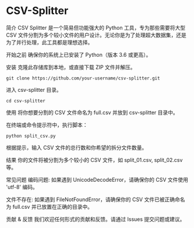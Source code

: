 # CSV-Splitter
简介
CSV Splitter 是一个简易但功能强大的 Python 工具，专为那些需要将大型 CSV 文件分割为多个较小文件的用户设计。无论你是为了处理超大数据集，还是为了并行处理，此工具都是理想选择。

开始之前
确保你的系统上已安装了 Python（版本 3.6 或更高）。

安装
克隆此存储库到本地，或直接下载 ZIP 文件并解压。
```
git clone https://github.com/your-username/csv-splitter.git
```
进入 csv-splitter 目录。

```
cd csv-splitter
```
使用
将你想要分割的 CSV 文件命名为 full.csv 并放到 csv-splitter 目录中。

在终端或命令提示符中，执行脚本：
```
python split_csv.py
```
根据提示，输入 CSV 文件的总行数和你希望的拆分文件数量。

结果
你的文件将被分割为多个较小的 CSV 文件，如 split_01.csv, split_02.csv 等。

常见问题
编码问题: 如果遇到 UnicodeDecodeError，请确保你的 CSV 文件使用 'utf-8' 编码。

文件不存在: 如果遇到 FileNotFoundError，请确保你的 CSV 文件已被正确命名为 full.csv 并已放置在正确的目录中。

贡献 & 反馈
我们欢迎任何形式的贡献和反馈。请通过 Issues 提交问题或建议。

